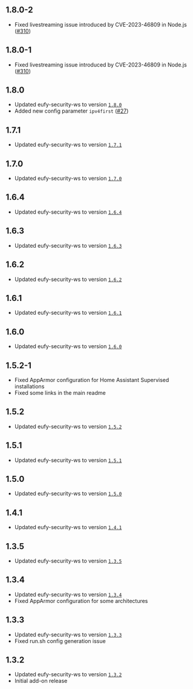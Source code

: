 ## 1.8.0-2

- Fixed livestreaming issue introduced by CVE-2023-46809 in Node.js ([#310](https://github.com/bropat/eufy-security-ws/issues/310))

## 1.8.0-1

- Fixed livestreaming issue introduced by CVE-2023-46809 in Node.js ([#310](https://github.com/bropat/eufy-security-ws/issues/310))

## 1.8.0

- Updated eufy-security-ws to version [`1.8.0`](https://github.com/bropat/eufy-security-ws/releases/tag/1.8.0)
- Added new config parameter `ipv4first` ([#27](https://github.com/bropat/hassio-eufy-security-ws/pull/27))

## 1.7.1

- Updated eufy-security-ws to version [`1.7.1`](https://github.com/bropat/eufy-security-ws/releases/tag/1.7.1)

## 1.7.0

- Updated eufy-security-ws to version [`1.7.0`](https://github.com/bropat/eufy-security-ws/releases/tag/1.7.0)

## 1.6.4

- Updated eufy-security-ws to version [`1.6.4`](https://github.com/bropat/eufy-security-ws/releases/tag/1.6.4)

## 1.6.3

- Updated eufy-security-ws to version [`1.6.3`](https://github.com/bropat/eufy-security-ws/releases/tag/1.6.3)

## 1.6.2

- Updated eufy-security-ws to version [`1.6.2`](https://github.com/bropat/eufy-security-ws/releases/tag/1.6.2)

## 1.6.1

- Updated eufy-security-ws to version [`1.6.1`](https://github.com/bropat/eufy-security-ws/releases/tag/1.6.1)

## 1.6.0

- Updated eufy-security-ws to version [`1.6.0`](https://github.com/bropat/eufy-security-ws/releases/tag/1.6.0)

## 1.5.2-1

- Fixed AppArmor configuration for Home Assistant Supervised installations
- Fixed some links in the main readme

## 1.5.2

- Updated eufy-security-ws to version [`1.5.2`](https://github.com/bropat/eufy-security-ws/releases/tag/1.5.2)

## 1.5.1

- Updated eufy-security-ws to version [`1.5.1`](https://github.com/bropat/eufy-security-ws/releases/tag/1.5.1)

## 1.5.0

- Updated eufy-security-ws to version [`1.5.0`](https://github.com/bropat/eufy-security-ws/releases/tag/1.5.0)

## 1.4.1

- Updated eufy-security-ws to version [`1.4.1`](https://github.com/bropat/eufy-security-ws/releases/tag/1.4.1)

## 1.3.5

- Updated eufy-security-ws to version [`1.3.5`](https://github.com/bropat/eufy-security-ws/releases/tag/1.3.5)

## 1.3.4

- Updated eufy-security-ws to version [`1.3.4`](https://github.com/bropat/eufy-security-ws/releases/tag/1.3.4)
- Fixed AppArmor configuration for some architectures

## 1.3.3

- Updated eufy-security-ws to version [`1.3.3`](https://github.com/bropat/eufy-security-ws/releases/tag/1.3.3)
- Fixed run.sh config generation issue

## 1.3.2

- Updated eufy-security-ws to version [`1.3.2`](https://github.com/bropat/eufy-security-ws/releases/tag/1.3.2)
- Initial add-on release

